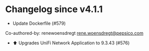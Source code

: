 # Changelog since v4.1.1
- Update Dockerfile (#579)

Co-authored-by: renewoensdregt <rene.woensdregt@pepsico.com> 
- ⬆️ Upgrades UniFi Network Application to 9.3.43 (#576) 
